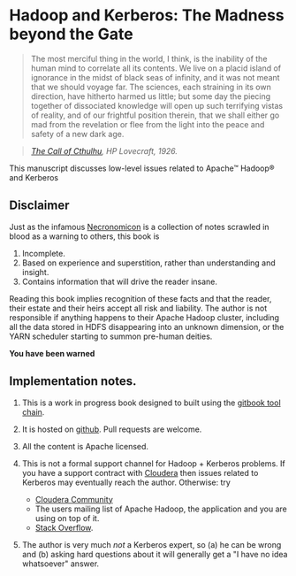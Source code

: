 
# Hadoop and Kerberos: The Madness beyond the Gate


> The most merciful thing in the world, I think, is the inability of the human mind to correlate all its contents.
> We live on a placid island of ignorance in the midst of black seas of infinity, and it was not meant that we should voyage far.
> The sciences, each straining in its own direction, have hitherto harmed us little;
> but some day the piecing together of dissociated knowledge will open up such terrifying vistas of reality,
> and of our frightful position therein, that we shall either go mad from the revelation
> or flee from the light into the peace and safety of a new dark age.

> *[The Call of Cthulhu](https://en.wikisource.org/wiki/The_Call_of_Cthulhu), HP Lovecraft, 1926.*


This manuscript discusses low-level issues related to Apache&trade; Hadoop&reg; and Kerberos

## Disclaimer

Just as the infamous [Necronomicon](http://www.amazon.com/gp/product/0380751925) is a collection
of notes scrawled in blood as a warning to others, this book is

1. Incomplete.
1. Based on experience and superstition, rather than understanding and insight.
1. Contains information that will drive the reader insane.

Reading this book implies recognition of these facts and that the reader, their estate and
their heirs accept all risk and liability. The author is not responsible if anything happens
to their Apache Hadoop cluster, including all the data stored in HDFS disappearing into an unknown dimension,
or the YARN scheduler starting to summon pre-human deities.

**You have been warned**


## Implementation notes.

1. This is a work in progress book designed to built using the [gitbook tool chain](https://github.com/GitbookIO/gitbook).

1. It is hosted on [github](https://github.com/steveloughran/kerberos_and_hadoop).
Pull requests are welcome.

1. All the content is Apache licensed.

1. This is not a formal support channel for Hadoop + Kerberos problems. If you have a support
contract with [Cloudera](http://cloudera.com/) then issues related to Kerberos may 
eventually reach the author. Otherwise: try 

      - [Cloudera Community](https://community.cloudera.com/)
      - The users mailing list of Apache Hadoop, the application and you are using on top of it.
      - [Stack Overflow](http://stackoverflow.com/search?q=hadoop+kerberos).
1. The author is very much *not* a Kerberos expert, so (a) he can be wrong and (b) asking hard questions about it will generally get a "I have no idea whatsoever" answer. 
